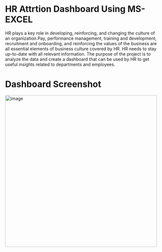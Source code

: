 # HR Attrtion Dashboard Using MS-EXCEL
HR plays a key role in developing, reinforcing, and changing the culture of an organization.Pay, performance management, training and development, recruitment and onboarding, and reinforcing the values of the business are all essential elements of business culture covered by HR. 
HR needs to stay up-to-date with all relevant information. The purpose of the project is to analyze the data and create a dashboard that can be used by HR to get useful insights related to departments and employees.

# Dashboard Screenshot
<img width="494" alt="image" src="https://github.com/aniketgithub123/Excel-Project/assets/132927600/b0e7d242-1f30-4e22-8681-a3a4d7e9967e">
